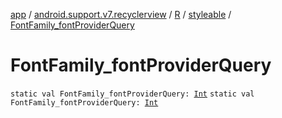 [app](../../../index.md) / [android.support.v7.recyclerview](../../index.md) / [R](../index.md) / [styleable](index.md) / [FontFamily_fontProviderQuery](./-font-family_font-provider-query.md)

# FontFamily_fontProviderQuery

`static val FontFamily_fontProviderQuery: `[`Int`](https://kotlinlang.org/api/latest/jvm/stdlib/kotlin/-int/index.html)
`static val FontFamily_fontProviderQuery: `[`Int`](https://kotlinlang.org/api/latest/jvm/stdlib/kotlin/-int/index.html)